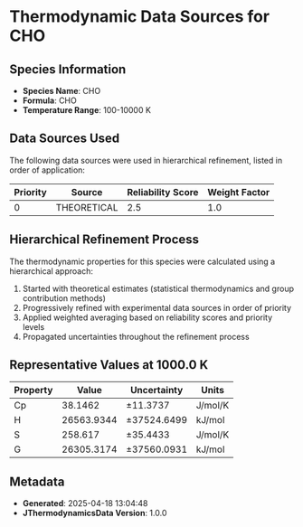 # Thermodynamic Data Sources for CHO

## Species Information
- **Species Name**: CHO
- **Formula**: CHO
- **Temperature Range**: 100-10000 K

## Data Sources Used
The following data sources were used in hierarchical refinement, listed in order of application:

| Priority | Source | Reliability Score | Weight Factor |
|----------|--------|-------------------|---------------|
| 0 | THEORETICAL | 2.5 | 1.0 |

## Hierarchical Refinement Process
The thermodynamic properties for this species were calculated using a hierarchical approach:

1. Started with theoretical estimates (statistical thermodynamics and group contribution methods)
2. Progressively refined with experimental data sources in order of priority
3. Applied weighted averaging based on reliability scores and priority levels
4. Propagated uncertainties throughout the refinement process

## Representative Values at 1000.0 K
| Property | Value | Uncertainty | Units |
|----------|-------|-------------|-------|
| Cp | 38.1462 | ±11.3737 | J/mol/K |
| H | 26563.9344 | ±37524.6499 | kJ/mol |
| S | 258.617 | ±35.4433 | J/mol/K |
| G | 26305.3174 | ±37560.0931 | kJ/mol |

## Metadata
- **Generated**: 2025-04-18 13:04:48
- **JThermodynamicsData Version**: 1.0.0
